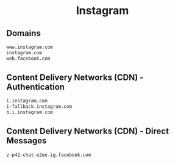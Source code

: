 


<h1 align="center">Instagram</h1>  


## Domains


```html
www.instagram.com
instagram.com
web.facebook.com
```  


## Content Delivery Networks (CDN) - Authentication


```html
i.instagram.com
i-fallback.instagram.com
b.i.instagram.com
```  


## Content Delivery Networks (CDN) - Direct Messages


```html
z-p42-chat-e2ee-ig.facebook.com
```  

